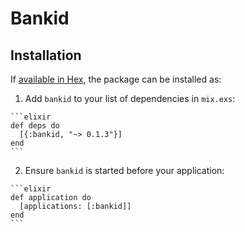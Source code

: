 # Bankid



## Installation

If [available in Hex](https://hex.pm/docs/publish), the package can be installed as:

  1. Add `bankid` to your list of dependencies in `mix.exs`:

    ```elixir
    def deps do
      [{:bankid, "~> 0.1.3"}]
    end
    ```

  2. Ensure `bankid` is started before your application:

    ```elixir
    def application do
      [applications: [:bankid]]
    end
    ```
